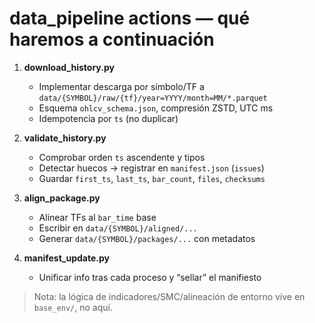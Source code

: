 # data_pipeline actions — qué haremos a continuación

1) **download_history.py**
   - Implementar descarga por símbolo/TF a `data/{SYMBOL}/raw/{tf}/year=YYYY/month=MM/*.parquet`
   - Esquema `ohlcv_schema.json`, compresión ZSTD, UTC ms
   - Idempotencia por `ts` (no duplicar)

2) **validate_history.py**
   - Comprobar orden `ts` ascendente y tipos
   - Detectar huecos → registrar en `manifest.json` (`issues`)
   - Guardar `first_ts`, `last_ts`, `bar_count`, `files`, `checksums`

3) **align_package.py**
   - Alinear TFs al `bar_time` base
   - Escribir en `data/{SYMBOL}/aligned/...`
   - Generar `data/{SYMBOL}/packages/...` con metadatos

4) **manifest_update.py**
   - Unificar info tras cada proceso y “sellar” el manifiesto

> Nota: la lógica de indicadores/SMC/alineación de entorno vive en `base_env/`, no aquí.
